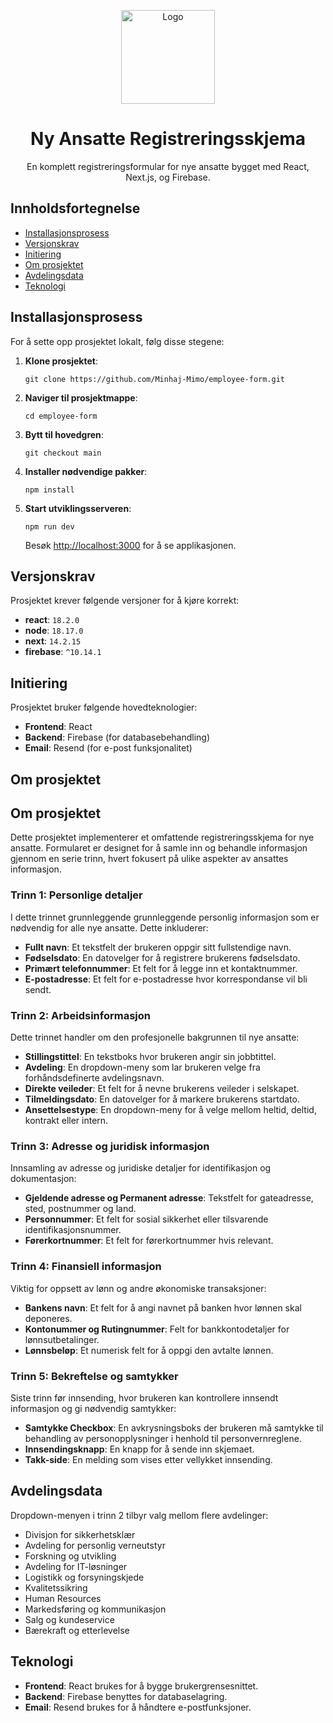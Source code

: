 <p align="center">
    <img src="path_to_your_logo" alt="Logo" width="150">
</p>

<h1 align="center">Ny Ansatte Registreringsskjema</h1>

<p align="center">
    En komplett registreringsformular for nye ansatte bygget med React, Next.js, og Firebase.
</p>

## Innholdsfortegnelse

- [Installasjonsprosess](#installasjonsprosess)
- [Versjonskrav](#versjonskrav)
- [Initiering](#initiering)
- [Om prosjektet](#om-prosjektet)
- [Avdelingsdata](#avdelingsdata)
- [Teknologi](#teknologi)

## Installasjonsprosess

For å sette opp prosjektet lokalt, følg disse stegene:

1. **Klone prosjektet**:
    ```shell
    git clone https://github.com/Minhaj-Mimo/employee-form.git
    ```
2. **Naviger til prosjektmappe**:
    ```shell
    cd employee-form
    ```
3. **Bytt til hovedgren**:
    ```shell
    git checkout main
    ```
4. **Installer nødvendige pakker**:
    ```shell
    npm install
    ```
5. **Start utviklingsserveren**:
    ```shell
    npm run dev
    ```
   Besøk [http://localhost:3000](http://localhost:3000) for å se applikasjonen.

## Versjonskrav

Prosjektet krever følgende versjoner for å kjøre korrekt:

- **react**: `18.2.0`
- **node**: `18.17.0`
- **next**: `14.2.15`
- **firebase**: `^10.14.1`

## Initiering

Prosjektet bruker følgende hovedteknologier:

- **Frontend**: React
- **Backend**: Firebase (for databasebehandling)
- **Email**: Resend (for e-post funksjonalitet)

## Om prosjektet

## Om prosjektet

Dette prosjektet implementerer et omfattende registreringsskjema for nye ansatte. Formularet er designet for å samle inn og behandle informasjon gjennom en serie trinn, hvert fokusert på ulike aspekter av ansattes informasjon.

### Trinn 1: Personlige detaljer
I dette trinnet grunnleggende grunnleggende personlig informasjon som er nødvendig for alle nye ansatte. Dette inkluderer:
- **Fullt navn**: Et tekstfelt der brukeren oppgir sitt fullstendige navn.
- **Fødselsdato**: En datovelger for å registrere brukerens fødselsdato.
- **Primært telefonnummer**: Et felt for å legge inn et kontaktnummer.
- **E-postadresse**: Et felt for e-postadresse hvor korrespondanse vil bli sendt.

### Trinn 2: Arbeidsinformasjon
Dette trinnet handler om den profesjonelle bakgrunnen til nye ansatte:
- **Stillingstittel**: En tekstboks hvor brukeren angir sin jobbtittel.
- **Avdeling**: En dropdown-meny som lar brukeren velge fra forhåndsdefinerte avdelingsnavn.
- **Direkte veileder**: Et felt for å nevne brukerens veileder i selskapet.
- **Tilmeldingsdato**: En datovelger for å markere brukerens startdato.
- **Ansettelsestype**: En dropdown-meny for å velge mellom heltid, deltid, kontrakt eller intern.

### Trinn 3: Adresse og juridisk informasjon
Innsamling av adresse og juridiske detaljer for identifikasjon og dokumentasjon:
- **Gjeldende adresse og Permanent adresse**: Tekstfelt for gateadresse, sted, postnummer og land.
- **Personnummer**: Et felt for sosial sikkerhet eller tilsvarende identifikasjonsnummer.
- **Førerkortnummer**: Et felt for førerkortnummer hvis relevant.

### Trinn 4: Finansiell informasjon
Viktig for oppsett av lønn og andre økonomiske transaksjoner:
- **Bankens navn**: Et felt for å angi navnet på banken hvor lønnen skal deponeres.
- **Kontonummer og Rutingnummer**: Felt for bankkontodetaljer for lønnsutbetalinger.
- **Lønnsbeløp**: Et numerisk felt for å oppgi den avtalte lønnen.

### Trinn 5: Bekreftelse og samtykker
Siste trinn før innsending, hvor brukeren kan kontrollere innsendt informasjon og gi nødvendig samtykker:
- **Samtykke Checkbox**: En avkrysningsboks der brukeren må samtykke til behandling av personopplysninger i henhold til personvernreglene.
- **Innsendingsknapp**: En knapp for å sende inn skjemaet.
- **Takk-side**: En melding som vises etter vellykket innsending.


## Avdelingsdata

Dropdown-menyen i trinn 2 tilbyr valg mellom flere avdelinger:

- Divisjon for sikkerhetsklær
- Avdeling for personlig verneutstyr
- Forskning og utvikling
- Avdeling for IT-løsninger
- Logistikk og forsyningskjede
- Kvalitetssikring
- Human Resources
- Markedsføring og kommunikasjon
- Salg og kundeservice
- Bærekraft og etterlevelse

## Teknologi

- **Frontend**: React brukes for å bygge brukergrensesnittet.
- **Backend**: Firebase benyttes for databaselagring.
- **Email**: Resend brukes for å håndtere e-postfunksjoner.

